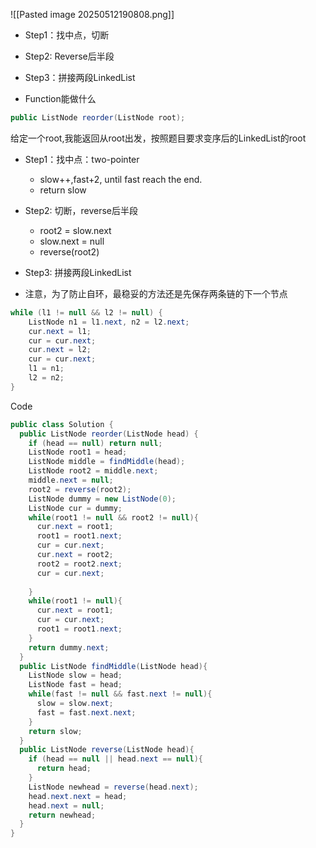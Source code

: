 ![[Pasted image 20250512190808.png]]

- Step1：找中点，切断
- Step2:  Reverse后半段
- Step3：拼接两段LinkedList

- Function能做什么
```java
public ListNode reorder(ListNode root);
```
给定一个root,我能返回从root出发，按照题目要求变序后的LinkedList的root

- Step1：找中点：two-pointer
	- slow++,fast+2, until fast reach the end.
	- return slow
- Step2: 切断，reverse后半段
	- root2 = slow.next
	- slow.next = null
	- reverse(root2)
- Step3: 拼接两段LinkedList

- 注意，为了防止自环，最稳妥的方法还是先保存两条链的下一个节点
```java
while (l1 != null && l2 != null) {
    ListNode n1 = l1.next, n2 = l2.next;
    cur.next = l1;
    cur = cur.next;
    cur.next = l2;
    cur = cur.next;
    l1 = n1;
    l2 = n2;
}
```
Code
```java
public class Solution {
  public ListNode reorder(ListNode head) {
    if (head == null) return null;
    ListNode root1 = head;
    ListNode middle = findMiddle(head);
    ListNode root2 = middle.next;
    middle.next = null;
    root2 = reverse(root2);
    ListNode dummy = new ListNode(0);
    ListNode cur = dummy;
    while(root1 != null && root2 != null){
      cur.next = root1;
      root1 = root1.next;
      cur = cur.next;
      cur.next = root2;
      root2 = root2.next;
      cur = cur.next;
      
    }
    while(root1 != null){
      cur.next = root1;
      cur = cur.next;
      root1 = root1.next; 
    }
    return dummy.next;
  }
  public ListNode findMiddle(ListNode head){
    ListNode slow = head;
    ListNode fast = head;
    while(fast != null && fast.next != null){
      slow = slow.next;
      fast = fast.next.next;
    }
    return slow;
  }
  public ListNode reverse(ListNode head){
    if (head == null || head.next == null){
      return head;
    }
    ListNode newhead = reverse(head.next);
    head.next.next = head;
    head.next = null;
    return newhead;
  }
}

```